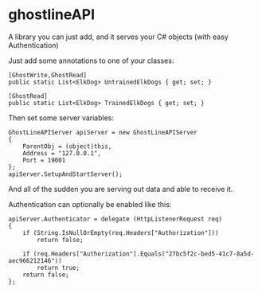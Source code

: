 # ghostlineAPI
A library you can just add, and it serves your C# objects (with easy Authentication)

Just add some annotations to one of your classes:

	[GhostWrite,GhostRead]
	public static List<ElkDog> UntrainedElkDogs { get; set; }

	[GhostRead]
	public static List<ElkDog> TrainedElkDogs { get; set; }

Then set some server variables:

	GhostLineAPIServer apiServer = new GhostLineAPIServer
	{
		ParentObj = (object)this,
		Address = "127.0.0.1",
		Port = 19001
	};
	apiServer.SetupAndStartServer();

And all of the sudden you are serving out data and able to receive it.

Authentication can optionally be enabled like this:

	apiServer.Authenticator = delegate (HttpListenerRequest req)
	{
		if (String.IsNullOrEmpty(req.Headers["Authorization"]))
			return false;

		if (req.Headers["Authorization"].Equals("27bc5f2c-bed5-41c7-8a5d-aec966212146"))
			return true;
		return false;
	};




